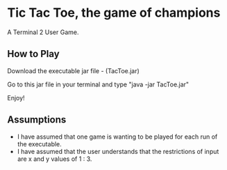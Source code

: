 # Tic Tac Toe, the game of champions
A Terminal 2 User Game.  

How to Play 
--
Download the executable jar file - (TacToe.jar) 

Go to this jar file in your terminal and type "java -jar TacToe.jar"

Enjoy!


Assumptions
--
- I have assumed that one game is wanting to be played for each run of the executable. 
- I have assumed that the user understands that the restrictions of input are x and y values of 1 : 3. 
